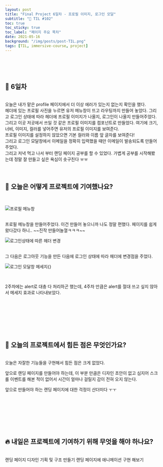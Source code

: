 ```yaml
---
layout: post
title: "Final Project 6일차 - 프로필 이미지, 로그인 모달"
subtitle: "📅 TIL #102"
toc: true
toc_sticky: true
toc_label: "페이지 주요 목차"
date: 2021-05-16
background: "/img/posts/post-TIL.png"
tags: [TIL, immersive-course, project]
---
```


<br/>
<br/>
<br/>

## 🔔 6일차

<br/>
오늘은 내가 맡은 profile 페이지에서 더 이상 에러가 있는지 없는지 확인을 했다.

<br/>
헤더에 있는 프로필 사진을 누르면 유저 메뉴창이 뜨고 라우팅까지 만들어 놓았다. 그리고 로그인 상태에 따라 헤더에 프로필 이미지가 나올지, 로그인이 나올지 만들어주었다.

<br/>
그리고 이곳 저곳에서 쓰일 것 같은 프로필 이미지를 컴포넌트로 만들었다. 여기에 크기, 너비, 이미지, 컬러를 넣어주면 유저의 프로필 이미지를 보여준다.

<br/>
프로필 이미지를 설정하지 않았으면 기본 컬러와 이름 앞 글자를 보여준다!

<br/>
그리고 로그인 모달창에서 이메일을 정확히 입력했을 때만 이메일이 발송되도록 만들어주었다.

<br/>
그리고 저녁 먹고 나서 부터 랜딩 페이지 공부를 할 수 있었다. 가볍게 공부를 시작해봤는데 정말 잘 만들고 싶은 욕심이 솟구친다 ㅠㅠ

<br/>
<br/>
<br/>

## 💪 오늘은 어떻게 프로젝트에 기여했나요?

<br/>

![프로필 메뉴창](https://user-images.githubusercontent.com/75570915/118398215-966ae380-b692-11eb-8e46-585d05981e87.gif)

<br/>
프로필 메뉴창을 만들어주었다. 이건 만들어 놓으니까 나도 정말 편했다. 페이지를 쉽게 왔다갔다 하니.. ~~진작 만들어놀껄ㅋㅋㅋ~~

<br/>

![로그인상태에 따른 헤더 변경](https://user-images.githubusercontent.com/75570915/118398208-8fdc6c00-b692-11eb-9516-a20064c6118a.gif)

<br/>
그 다음은 로그아웃 기능을 만든 다음에 로그인 상태에 따라 헤더에 변경점을 주었다.

<br/>

![로그인 모달창 메세지](https://user-images.githubusercontent.com/75570915/118398209-90750280-b692-11eb-8a87-09e7525bc8da.gif){}

<br/>

2주차에는 alert로 대충 다 처리하곤 했는데, 4주차 만큼은 alert를 절대 쓰고 싶지 않아서 메세지 효과로 나타내보았다.

<br/>
<br/>
<br/>
<br/>
<br/>
<br/>

## 🤔 오늘의 프로젝트에서 힘든 점은 무엇인가요?

<br/>
오늘은 자잘한 기능들을 구현해서 힘든 점은 크게 없었다.

앞으로 랜딩 페이지를 만들어야 하는데, 이 부분 만큼은 디자인 초안이 없고 심지어 스크롤 이벤트를 해본 적이 없어서 시간이 얼마나 걸릴지 감이 전혀 오지 않는다.

앞으로 만들어야 하는 랜딩 페이지에 대한 걱정이 산더미다 ㅜㅜ

<br/>
<br/>
<br/>
<br/>
<br/>
<br/>

## 🔥 내일은 프로젝트에 기여하기 위해 무엇을 해야 하나요?

<br/>
랜딩 페이지 디자인 기획 및 구조 만들기
랜딩 페이지에 애니메이션 구현 해보기

<br/>
<br/>
<br/>
<br/>
<br/>
<br/>
